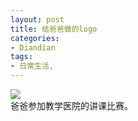 ```yaml
---
layout: post
title: 给爸爸做的logo
categories:
- Diandian
tags:
- 日常生活, 
---
```

<img src="http://m2.img.srcdd.com/farm4/d/2012/0627/10/E1B01107258B629CC24E7038288F3B16_B500_900_309_270.PNG" />
<br />爸爸参加教学医院的讲课比赛。